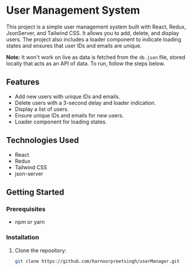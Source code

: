 # User Management System

This project is a simple user management system built with React, Redux, JsonServer, and Tailwind CSS. It allows you to add, delete, and display users. The project also includes a loader component to indicate loading states and ensures that user IDs and emails are unique.

**Note:** It won't work on live as data is fetched from the `db.json` file, stored locally that acts as an API of data. To run, follow the steps below.

## Features

- Add new users with unique IDs and emails.
- Delete users with a 3-second delay and loader indication.
- Display a list of users.
- Ensure unique IDs and emails for new users.
- Loader component for loading states.

## Technologies Used

- React
- Redux
- Tailwind CSS
- json-server

## Getting Started

### Prerequisites

- npm or yarn

### Installation

1. Clone the repository:

   ```bash
   git clone https://github.com/harnoorpreetsingh/userManager.git
